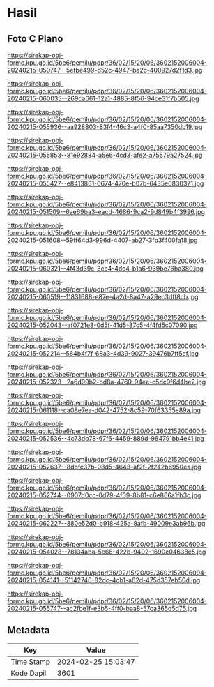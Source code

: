 # Hasil

## Foto C Plano

https://sirekap-obj-formc.kpu.go.id/5be6/pemilu/pdpr/36/02/15/20/06/3602152006004-20240215-050747--5efbe499-d52c-4947-ba2c-400927d2f1d3.jpg

https://sirekap-obj-formc.kpu.go.id/5be6/pemilu/pdpr/36/02/15/20/06/3602152006004-20240215-060035--269ca661-12a1-4885-8f56-94ce31f7b505.jpg

https://sirekap-obj-formc.kpu.go.id/5be6/pemilu/pdpr/36/02/15/20/06/3602152006004-20240215-055936--aa928803-83f4-46c3-a4f0-85aa7350db19.jpg

https://sirekap-obj-formc.kpu.go.id/5be6/pemilu/pdpr/36/02/15/20/06/3602152006004-20240215-055853--81e92884-a5e6-4cd3-afe2-a75579a27524.jpg

https://sirekap-obj-formc.kpu.go.id/5be6/pemilu/pdpr/36/02/15/20/06/3602152006004-20240215-055427--e8413861-0674-470e-b07b-6435e0830371.jpg

https://sirekap-obj-formc.kpu.go.id/5be6/pemilu/pdpr/36/02/15/20/06/3602152006004-20240215-051509--6ae69ba3-eacd-4686-9ca2-9d849b4f3996.jpg

https://sirekap-obj-formc.kpu.go.id/5be6/pemilu/pdpr/36/02/15/20/06/3602152006004-20240215-051608--59ff64d3-996d-4407-ab27-3fb3f400fa18.jpg

https://sirekap-obj-formc.kpu.go.id/5be6/pemilu/pdpr/36/02/15/20/06/3602152006004-20240215-060321--4f43d39c-3cc4-4dc4-b1a6-939be76ba380.jpg

https://sirekap-obj-formc.kpu.go.id/5be6/pemilu/pdpr/36/02/15/20/06/3602152006004-20240215-060519--11831688-e87e-4a2d-8a47-a29ec3dff8cb.jpg

https://sirekap-obj-formc.kpu.go.id/5be6/pemilu/pdpr/36/02/15/20/06/3602152006004-20240215-052043--af0721e8-0d5f-41d5-87c5-4f4fd5c07090.jpg

https://sirekap-obj-formc.kpu.go.id/5be6/pemilu/pdpr/36/02/15/20/06/3602152006004-20240215-052214--564b4f7f-68a3-4d39-9027-39476b7ff5ef.jpg

https://sirekap-obj-formc.kpu.go.id/5be6/pemilu/pdpr/36/02/15/20/06/3602152006004-20240215-052323--2a6d99b2-bd8a-4760-94ee-c5dc9f6d4be2.jpg

https://sirekap-obj-formc.kpu.go.id/5be6/pemilu/pdpr/36/02/15/20/06/3602152006004-20240215-061118--ca08e7ea-d042-4752-8c59-70f63355e89a.jpg

https://sirekap-obj-formc.kpu.go.id/5be6/pemilu/pdpr/36/02/15/20/06/3602152006004-20240215-052536--4c73db78-67f6-4459-889d-964791bb4e41.jpg

https://sirekap-obj-formc.kpu.go.id/5be6/pemilu/pdpr/36/02/15/20/06/3602152006004-20240215-052637--8dbfc37b-08d5-4643-af2f-2f242b6950ea.jpg

https://sirekap-obj-formc.kpu.go.id/5be6/pemilu/pdpr/36/02/15/20/06/3602152006004-20240215-052744--0907d0cc-0d79-4f39-8b81-c6e866a1fb3c.jpg

https://sirekap-obj-formc.kpu.go.id/5be6/pemilu/pdpr/36/02/15/20/06/3602152006004-20240215-062227--380e52d0-b918-425a-8afb-49009e3ab96b.jpg

https://sirekap-obj-formc.kpu.go.id/5be6/pemilu/pdpr/36/02/15/20/06/3602152006004-20240215-054028--78134aba-5e68-422b-9402-1690e04638e5.jpg

https://sirekap-obj-formc.kpu.go.id/5be6/pemilu/pdpr/36/02/15/20/06/3602152006004-20240215-054141--51142740-82dc-4cb1-a62d-475d357eb50d.jpg

https://sirekap-obj-formc.kpu.go.id/5be6/pemilu/pdpr/36/02/15/20/06/3602152006004-20240215-055747--ac2fbe1f-e3b5-4ff0-baa8-57ca365d5d75.jpg


## Metadata

| Key        | Value               |
| ---------- | ------------------- |
| Time Stamp | 2024-02-25 15:03:47 |
| Kode Dapil | 3601                |



